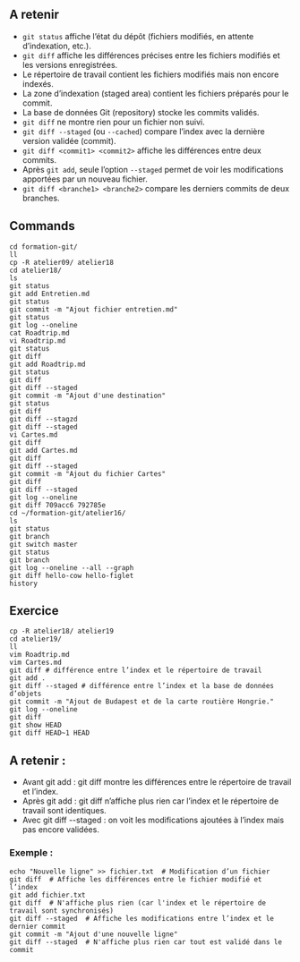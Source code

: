 ## A retenir

- `git status` affiche l’état du dépôt (fichiers modifiés, en attente d’indexation, etc.).
- `git diff` affiche les différences précises entre les fichiers modifiés et les versions enregistrées.
- Le répertoire de travail contient les fichiers modifiés mais non encore indexés.
- La zone d’indexation (staged area) contient les fichiers préparés pour le commit.
- La base de données Git (repository) stocke les commits validés.
- `git diff` ne montre rien pour un fichier non suivi.
- `git diff --staged` (ou `--cached`) compare l’index avec la dernière version validée (commit).
- `git diff <commit1> <commit2>` affiche les différences entre deux commits.
- Après `git add`, seule l’option `--staged` permet de voir les modifications apportées par un nouveau fichier.
- `git diff <branche1> <branche2>` compare les derniers commits de deux branches.

## Commands 

```
cd formation-git/
ll
cp -R atelier09/ atelier18
cd atelier18/
ls
git status
git add Entretien.md
git status
git commit -m "Ajout fichier entretien.md"
git status
git log --oneline
cat Roadtrip.md
vi Roadtrip.md
git status
git diff
git add Roadtrip.md
git status
git diff
git diff --staged
git commit -m "Ajout d'une destination"
git status
git diff
git diff --stagzd
git diff --staged
vi Cartes.md
git diff
git add Cartes.md
git diff
git diff --staged
git commit -m "Ajout du fichier Cartes"
git diff
git diff --staged
git log --oneline
git diff 709acc6 792785e
cd ~/formation-git/atelier16/
ls
git status
git branch
git switch master
git status
git branch
git log --oneline --all --graph
git diff hello-cow hello-figlet
history
```

## Exercice

```
cp -R atelier18/ atelier19
cd atelier19/
ll
vim Roadtrip.md
vim Cartes.md
git diff # différence entre l’index et le répertoire de travail
git add .
git diff --staged # différence entre l’index et la base de données d’objets
git commit -m "Ajout de Budapest et de la carte routière Hongrie."
git log --oneline
git diff
git show HEAD
git diff HEAD~1 HEAD
```

## A retenir : 

- Avant git add : git diff montre les différences entre le répertoire de travail et l’index.
- Après git add : git diff n’affiche plus rien car l’index et le répertoire de travail sont identiques.
- Avec git diff --staged : on voit les modifications ajoutées à l’index mais pas encore validées.

### Exemple :

```
echo "Nouvelle ligne" >> fichier.txt  # Modification d’un fichier
git diff  # Affiche les différences entre le fichier modifié et l’index
git add fichier.txt
git diff  # N'affiche plus rien (car l'index et le répertoire de travail sont synchronisés)
git diff --staged  # Affiche les modifications entre l’index et le dernier commit
git commit -m "Ajout d'une nouvelle ligne"
git diff --staged  # N'affiche plus rien car tout est validé dans le commit
```
